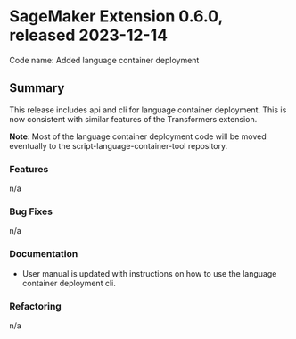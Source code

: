 # SageMaker Extension 0.6.0, released 2023-12-14

Code name: Added language container deployment

## Summary

This release includes api and cli for language container deployment. This is now consistent with
similar features of the Transformers extension.

**Note**: Most of the language container deployment code will be moved eventually to the
script-language-container-tool repository.

### Features

n/a
  
### Bug Fixes

n/a
  
### Documentation

- User manual is updated with instructions on how to use the language container deployment cli.
  
### Refactoring

n/a  
